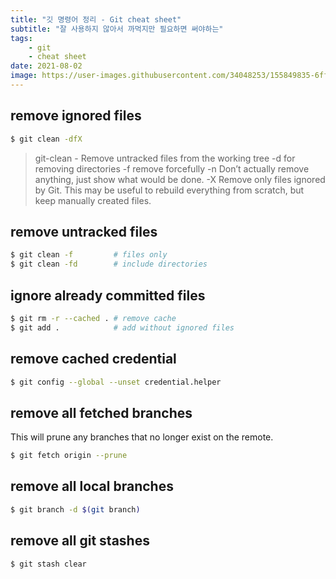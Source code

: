 ```yaml
---
title: "깃 명령어 정리 - Git cheat sheet"
subtitle: "잘 사용하지 않아서 까먹지만 필요하면 써야하는"
tags:
    - git
    - cheat sheet
date: 2021-08-02
image: https://user-images.githubusercontent.com/34048253/155849835-6ff01102-41c3-4761-87a0-f75c898e0e0e.png
---
```


## remove ignored files

```bash
$ git clean -dfX
```

> git-clean - Remove untracked files from the working tree
> -d for removing directories
> -f remove forcefully
> -n Don’t actually remove anything, just show what would be done.
> -X Remove only files ignored by Git. This may be useful to rebuild everything from scratch, but keep manually created files.

## remove untracked files

```bash
$ git clean -f         # files only
$ git clean -fd        # include directories
```

## ignore already committed files 
```bash
$ git rm -r --cached . # remove cache
$ git add .            # add without ignored files
```

## remove cached credential
```bash
$ git config --global --unset credential.helper
```
## remove all fetched branches
This will prune any branches that no longer exist on the remote.

```bash
$ git fetch origin --prune
```

## remove all local branches
```bash
$ git branch -d $(git branch)
```

## remove all git stashes
```bash
$ git stash clear
```
